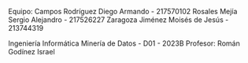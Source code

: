 Equipo: Campos Rodríguez Diego Armando - 217570102 Rosales Mejía Sergio Alejandro - 217526227 Zaragoza Jiménez Moisés de Jesús - 213744319

Ingeniería Informática Minería de Datos - D01 - 2023B Profesor: Román Godínez Israel
